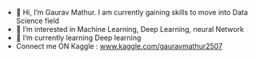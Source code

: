 - 👋 Hi, I’m Gaurav Mathur. I am currently gaining skills to move into Data Science field
- 👀 I’m interested in Machine Learning, Deep Learning, neural Network 
- 🌱 I’m currently learning Deep learning
- Connect me ON
Kaggle : www.kaggle.com/gauravmathur2507

